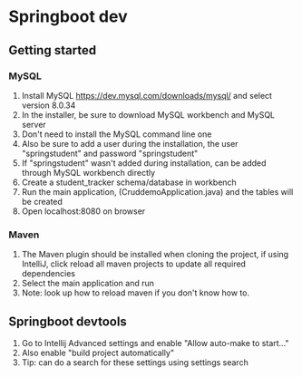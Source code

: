 # Springboot dev

## Getting started

### MySQL

1. Install MySQL https://dev.mysql.com/downloads/mysql/ and select version 8.0.34
2. In the installer, be sure to download MySQL workbench and MySQL server
3. Don't need to install the MySQL command line one
4. Also be sure to add a user during the installation, the user "springstudent" and password "springstudent"
5. If "springstudent" wasn't added during installation, can be added through MySQL workbench directly
6. Create a student_tracker schema/database in workbench
7. Run the main application, (CruddemoApplication.java) and the tables will be created
8. Open localhost:8080 on browser

### Maven

1. The Maven plugin should be installed when cloning the project, if using IntelliJ,
   click reload all maven projects to update all required dependencies
2. Select the main application and run
3. Note: look up how to reload maven if you don't know how to.

## Springboot devtools

1. Go to Intellij Advanced settings and enable "Allow auto-make to start..."
2. Also enable "build project automatically"
3. Tip: can do a search for these settings using settings search